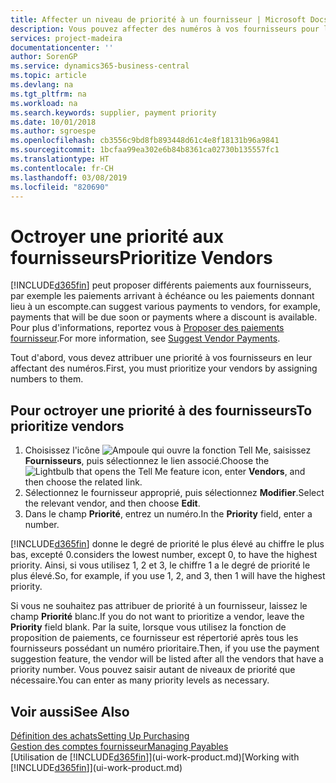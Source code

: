 ```yaml
---
title: Affecter un niveau de priorité à un fournisseur | Microsoft Docs
description: Vous pouvez affecter des numéros à vos fournisseurs pour les classer par ordre de priorité et faciliter des propositions de paiement dans Business Central.
services: project-madeira
documentationcenter: ''
author: SorenGP
ms.service: dynamics365-business-central
ms.topic: article
ms.devlang: na
ms.tgt_pltfrm: na
ms.workload: na
ms.search.keywords: supplier, payment priority
ms.date: 10/01/2018
ms.author: sgroespe
ms.openlocfilehash: cb3556c9bd8fb893448d61c4e8f18131b96a9841
ms.sourcegitcommit: 1bcfaa99ea302e6b84b8361ca02730b135557fc1
ms.translationtype: HT
ms.contentlocale: fr-CH
ms.lasthandoff: 03/08/2019
ms.locfileid: "820690"
---
```

# <a name="prioritize-vendors"></a><span data-ttu-id="818ae-103">Octroyer une priorité aux fournisseurs</span><span class="sxs-lookup"><span data-stu-id="818ae-103">Prioritize Vendors</span></span>
[!INCLUDE[d365fin](includes/d365fin_md.md)] <span data-ttu-id="818ae-104">peut proposer différents paiements aux fournisseurs, par exemple les paiements arrivant à échéance ou les paiements donnant lieu à un escompte.</span><span class="sxs-lookup"><span data-stu-id="818ae-104">can suggest various payments to vendors, for example, payments that will be due soon or payments where a discount is available.</span></span> <span data-ttu-id="818ae-105">Pour plus d'informations, reportez vous à [Proposer des paiements fournisseur](payables-how-suggest-vendor-payments.md).</span><span class="sxs-lookup"><span data-stu-id="818ae-105">For more information, see [Suggest Vendor Payments](payables-how-suggest-vendor-payments.md).</span></span>

<span data-ttu-id="818ae-106">Tout d'abord, vous devez attribuer une priorité à vos fournisseurs en leur affectant des numéros.</span><span class="sxs-lookup"><span data-stu-id="818ae-106">First, you must prioritize your vendors by assigning numbers to them.</span></span>

## <a name="to-prioritize-vendors"></a><span data-ttu-id="818ae-107">Pour octroyer une priorité à des fournisseurs</span><span class="sxs-lookup"><span data-stu-id="818ae-107">To prioritize vendors</span></span>
1. <span data-ttu-id="818ae-108">Choisissez l'icône ![Ampoule qui ouvre la fonction Tell Me](media/ui-search/search_small.png "Dites-moi ce que vous voulez faire"), saisissez **Fournisseurs**, puis sélectionnez le lien associé.</span><span class="sxs-lookup"><span data-stu-id="818ae-108">Choose the ![Lightbulb that opens the Tell Me feature](media/ui-search/search_small.png "Tell me what you want to do") icon, enter **Vendors**, and then choose the related link.</span></span>
2. <span data-ttu-id="818ae-109">Sélectionnez le fournisseur approprié, puis sélectionnez **Modifier**.</span><span class="sxs-lookup"><span data-stu-id="818ae-109">Select the relevant vendor, and then choose **Edit**.</span></span>
3. <span data-ttu-id="818ae-110">Dans le champ **Priorité**, entrez un numéro.</span><span class="sxs-lookup"><span data-stu-id="818ae-110">In the **Priority** field, enter a number.</span></span>

[!INCLUDE[d365fin](includes/d365fin_md.md)] <span data-ttu-id="818ae-111">donne le degré de priorité le plus élevé au chiffre le plus bas, excepté 0.</span><span class="sxs-lookup"><span data-stu-id="818ae-111">considers the lowest number, except 0, to have the highest priority.</span></span> <span data-ttu-id="818ae-112">Ainsi, si vous utilisez 1, 2 et 3, le chiffre 1 a le degré de priorité le plus élevé.</span><span class="sxs-lookup"><span data-stu-id="818ae-112">So, for example, if you use 1, 2, and 3, then 1 will have the highest priority.</span></span>

<span data-ttu-id="818ae-113">Si vous ne souhaitez pas attribuer de priorité à un fournisseur, laissez le champ **Priorité** blanc.</span><span class="sxs-lookup"><span data-stu-id="818ae-113">If you do not want to prioritize a vendor, leave the **Priority** field blank.</span></span> <span data-ttu-id="818ae-114">Par la suite, lorsque vous utilisez la fonction de proposition de paiements, ce fournisseur est répertorié après tous les fournisseurs possédant un numéro prioritaire.</span><span class="sxs-lookup"><span data-stu-id="818ae-114">Then, if you use the payment suggestion feature, the vendor will be listed after all the vendors that have a priority number.</span></span> <span data-ttu-id="818ae-115">Vous pouvez saisir autant de niveaux de priorité que nécessaire.</span><span class="sxs-lookup"><span data-stu-id="818ae-115">You can enter as many priority levels as necessary.</span></span>

## <a name="see-also"></a><span data-ttu-id="818ae-116">Voir aussi</span><span class="sxs-lookup"><span data-stu-id="818ae-116">See Also</span></span>
[<span data-ttu-id="818ae-117">Définition des achats</span><span class="sxs-lookup"><span data-stu-id="818ae-117">Setting Up Purchasing</span></span>](purchasing-setup-purchasing.md)  
[<span data-ttu-id="818ae-118">Gestion des comptes fournisseur</span><span class="sxs-lookup"><span data-stu-id="818ae-118">Managing Payables</span></span>](payables-manage-payables.md)  
<span data-ttu-id="818ae-119">[Utilisation de [!INCLUDE[d365fin](includes/d365fin_md.md)]](ui-work-product.md)</span><span class="sxs-lookup"><span data-stu-id="818ae-119">[Working with [!INCLUDE[d365fin](includes/d365fin_md.md)]](ui-work-product.md)</span></span>
